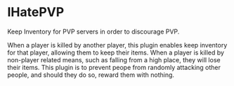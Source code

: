 # IHatePVP
Keep Inventory for PVP servers in order to discourage PVP.

When a player is killed by another player, this plugin enables keep inventory for that player, allowing them to keep their items. When a player is killed by non-player related means, such as falling from a high place, they will lose their items. This plugin is to prevent peope from randomly attacking other people, and should they do so, reward them with nothing.
